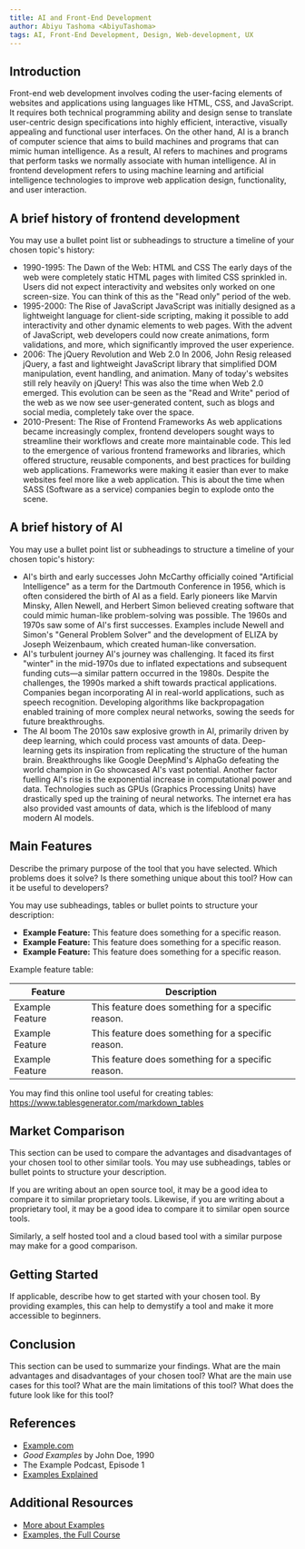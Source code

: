 ```yaml
---
title: AI and Front-End Development
author: Abiyu Tashoma <AbiyuTashoma>
tags: AI, Front-End Development, Design, Web-development, UX
---
```


## Introduction

Front-end web development involves coding the user-facing elements of websites and applications using languages like HTML, CSS, and JavaScript. It requires both technical programming ability and design sense to translate user-centric design specifications into highly efficient, interactive, visually appealing and functional user interfaces.  On the other hand, AI is a branch of computer science that aims to build machines and programs that can mimic human intelligence. As a result, AI refers to machines and programs that perform tasks we normally associate with human intelligence. AI in frontend development refers to using machine learning and artificial intelligence technologies to improve web application design, functionality, and user interaction.

## A brief history of frontend development

You may use a bullet point list or subheadings to structure a timeline of your chosen topic's history:
- 1990-1995: The Dawn of the Web: HTML and CSS
The early days of the web were completely static HTML pages with limited CSS sprinkled in. Users did not expect interactivity and websites only worked on one screen-size. You can think of this as the "Read only" period of the web.
- 1995-2000: The Rise of JavaScript
JavaScript was initially designed as a lightweight language for client-side scripting, making it possible to add interactivity and other dynamic elements to web pages. With the advent of JavaScript, web developers could now create animations, form validations, and more, which significantly improved the user experience.
- 2006: The jQuery Revolution and Web 2.0
In 2006, John Resig released jQuery, a fast and lightweight JavaScript library that simplified DOM manipulation, event handling, and animation. Many of today's websites still rely heavily on jQuery! This was also the time when Web 2.0 emerged. This evolution can be seen as the "Read and Write" period of the web as we now see user-generated content, such as blogs and social media, completely take over the space.
- 2010-Present: The Rise of Frontend Frameworks
As web applications became increasingly complex, frontend developers sought ways to streamline their workflows and create more maintainable code. This led to the emergence of various frontend frameworks and libraries, which offered structure, reusable components, and best practices for building web applications. Frameworks were making it easier than ever to make websites feel more like a web application. This is about the time when SASS (Software as a service) companies begin to explode onto the scene.

## A brief history of AI

You may use a bullet point list or subheadings to structure a timeline of your chosen topic's history:
- AI's birth and early successes
John McCarthy officially coined "Artificial Intelligence" as a term for the Dartmouth Conference in 1956, which is often considered the birth of AI as a field. Early pioneers like Marvin Minsky, Allen Newell, and Herbert Simon believed creating software that could mimic human-like problem-solving was possible.
The 1960s and 1970s saw some of AI's first successes. Examples include Newell and Simon's "General Problem Solver" and the development of ELIZA by Joseph Weizenbaum, which created human-like conversation.
- AI's turbulent journey
AI's journey was challenging. It faced its first "winter" in the mid-1970s due to inflated expectations and subsequent funding cuts—a similar pattern occurred in the 1980s.
Despite the challenges, the 1990s marked a shift towards practical applications. Companies began incorporating AI in real-world applications, such as speech recognition. Developing algorithms like backpropagation enabled training of more complex neural networks, sowing the seeds for future breakthroughs.
- The AI boom
The 2010s saw explosive growth in AI, primarily driven by deep learning, which could process vast amounts of data. Deep-learning gets its inspiration from replicating the structure of the human brain. Breakthroughs like Google DeepMind's AlphaGo defeating the world champion in Go showcased AI's vast potential.
Another factor fuelling AI's rise is the exponential increase in computational power and data. Technologies such as GPUs (Graphics Processing Units) have drastically sped up the training of neural networks. The internet era has also provided vast amounts of data, which is the lifeblood of many modern AI models.

## Main Features

Describe the primary purpose of the tool that you have selected. Which problems does it solve? Is there something unique about this tool? How can it be useful to developers?

You may use subheadings, tables or bullet points to structure your description:
- **Example Feature:** This feature does something for a specific reason.
- **Example Feature:** This feature does something for a specific reason.
- **Example Feature:** This feature does something for a specific reason.

Example feature table:

| Feature | Description |
| --- | --- |
| Example Feature | This feature does something for a specific reason. |
| Example Feature | This feature does something for a specific reason. |
| Example Feature | This feature does something for a specific reason. |

You may find this online tool useful for creating tables: https://www.tablesgenerator.com/markdown_tables

## Market Comparison

This section can be used to compare the advantages and disadvantages of your chosen tool to other similar tools. You may use subheadings, tables or bullet points to structure your description.

If you are writing about an open source tool, it may be a good idea to compare it to similar proprietary tools. Likewise, if you are writing about a proprietary tool, it may be a good idea to compare it to similar open source tools.

Similarly, a self hosted tool and a cloud based tool with a similar purpose may make for a good comparison.

## Getting Started

If applicable, describe how to get started with your chosen tool. By providing examples, this can help to demystify a tool and make it more accessible to beginners.

## Conclusion

This section can be used to summarize your findings. What are the main advantages and disadvantages of your chosen tool? What are the main use cases for this tool? What are the main limitations of this tool? What does the future look like for this tool?

## References

- [Example.com](https://example.com)
- *Good Examples* by John Doe, 1990
- The Example Podcast, Episode 1
- [Examples Explained](https://youtu.be/dQw4w9WgXcQ)

## Additional Resources

- [More about Examples](https://example.com)
- [Examples, the Full Course](https://youtu.be/dQw4w9WgXcQ)